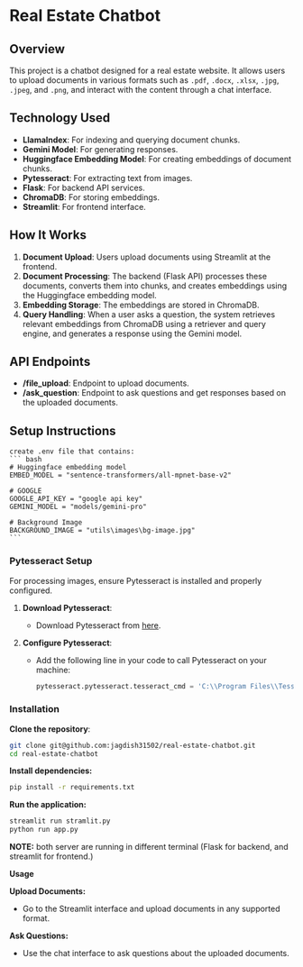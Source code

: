 # Real Estate Chatbot

## Overview

This project is a chatbot designed for a real estate website. It allows users to upload documents in various formats such as `.pdf`, `.docx`, `.xlsx`, `.jpg`, `.jpeg`, and `.png`, and interact with the content through a chat interface.

## Technology Used

- **LlamaIndex**: For indexing and querying document chunks.
- **Gemini Model**: For generating responses.
- **Huggingface Embedding Model**: For creating embeddings of document chunks.
- **Pytesseract**: For extracting text from images.
- **Flask**: For backend API services.
- **ChromaDB**: For storing embeddings.
- **Streamlit**: For frontend interface.

## How It Works

1. **Document Upload**: Users upload documents using Streamlit at the frontend.
2. **Document Processing**: The backend (Flask API) processes these documents, converts them into chunks, and creates embeddings using the Huggingface embedding model.
3. **Embedding Storage**: The embeddings are stored in ChromaDB.
4. **Query Handling**: When a user asks a question, the system retrieves relevant embeddings from ChromaDB using a retriever and query engine, and generates a response using the Gemini model.

## API Endpoints

- **/file_upload**: Endpoint to upload documents.
- **/ask_question**: Endpoint to ask questions and get responses based on the uploaded documents.

## Setup Instructions

    create .env file that contains:
    ``` bash
    # Huggingface embedding model
    EMBED_MODEL = "sentence-transformers/all-mpnet-base-v2"

    # GOOGLE
    GOOGLE_API_KEY = "google api key" 
    GEMINI_MODEL = "models/gemini-pro"

    # Background Image
    BACKGROUND_IMAGE = "utils\images\bg-image.jpg"
    ```

### Pytesseract Setup

For processing images, ensure Pytesseract is installed and properly configured.

1. **Download Pytesseract**:
   - Download Pytesseract from [here](https://github.com/UB-Mannheim/tesseract/wiki).

2. **Configure Pytesseract**:
   - Add the following line in your code to call Pytesseract on your machine:
     ```python
     pytesseract.pytesseract.tesseract_cmd = 'C:\\Program Files\\Tesseract-OCR\\tesseract.exe'
     ```

### Installation

**Clone the repository**:
```bash
git clone git@github.com:jagdish31502/real-estate-chatbot.git
cd real-estate-chatbot
```

**Install dependencies:**

``` bash
pip install -r requirements.txt
```

**Run the application:**

``` bash
streamlit run stramlit.py
python run app.py
```
**NOTE:** both server are running in different terminal (Flask for backend, and streamlit for frontend.)

**Usage**

**Upload Documents:**

- Go to the Streamlit interface and upload documents in any supported format.

**Ask Questions:**

- Use the chat interface to ask questions about the uploaded documents.